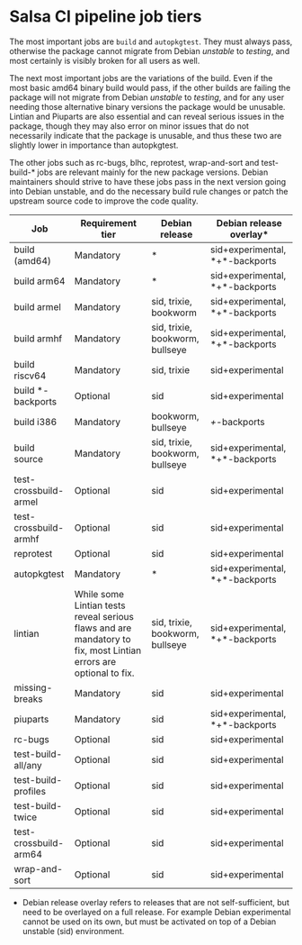 # Salsa CI pipeline job tiers

The most important jobs are `build` and `autopkgtest`. They must always pass,
otherwise the package cannot migrate from Debian *unstable* to *testing*, and
most certainly is visibly broken for all users as well.

The next most important jobs are the variations of the build. Even if the most
basic amd64 binary build would pass, if the other builds are failing the package
will not migrate from Debian *unstable* to *testing*, and for any user needing
those alternative binary versions the package would be unusable. Lintian and
Piuparts are also essential and can reveal serious issues in the package, though
they may also error on minor issues that do not necessarily indicate that the
package is unusable, and thus these two are slightly lower in importance than
autopkgtest.

The other jobs such as rc-bugs, blhc, reprotest, wrap-and-sort and test-build-*
jobs are relevant mainly for the new package versions. Debian maintainers should
strive to have these jobs pass in the next version going into Debian unstable,
and do the necessary build rule changes or patch the upstream source code to
improve the code quality.

| Job | Requirement tier | Debian release | Debian release overlay* |
| --- | --- | --- | --- |
| build (amd64) | Mandatory | * | sid+experimental, \*+*-backports |
| build arm64 | Mandatory | * | sid+experimental, \*+*-backports |
| build armel | Mandatory | sid, trixie, bookworm | sid+experimental, \*+*-backports |
| build armhf | Mandatory | sid, trixie, bookworm, bullseye | sid+experimental, \*+*-backports |
| build riscv64 | Mandatory | sid, trixie | sid+experimental |
| build *-backports | Optional | sid | sid+experimental |
| build i386 | Mandatory | bookworm, bullseye | *+*-backports |
| build source | Mandatory | sid, trixie, bookworm, bullseye | sid+experimental, \*+*-backports |
| test-crossbuild-armel | Optional | sid | sid+experimental |
| test-crossbuild-armhf | Optional | sid | sid+experimental |
| reprotest | Optional | sid | sid+experimental |
| autopkgtest | Mandatory | * | sid+experimental, \*+*-backports |
| lintian | While some Lintian tests reveal serious flaws and are mandatory to fix, most Lintian errors are optional to fix. | sid, trixie, bookworm, bullseye | sid+experimental, \*+*-backports |
| missing-breaks | Mandatory | sid | sid+experimental |
| piuparts | Mandatory | sid | sid+experimental, \*+*-backports |
| rc-bugs | Optional | sid | sid+experimental |
| test-build-all/any | Optional | sid | sid+experimental |
| test-build-profiles | Optional | sid | sid+experimental |
| test-build-twice | Optional | sid | sid+experimental |
| test-crossbuild-arm64 | Optional | sid | sid+experimental |
| wrap-and-sort | Optional | sid | sid+experimental |

* Debian release overlay refers to releases that are not self-sufficient, but
  need to be overlayed on a full release. For example Debian experimental cannot
  be used on its own, but must be activated on top of a Debian unstable (sid)
  environment.
